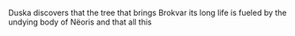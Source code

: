 Duska discovers that the tree that brings Brokvar its long life is fueled by the undying body of Nëoris and that all this

